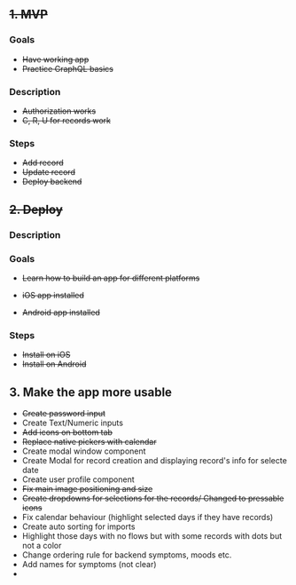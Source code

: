 ## ~~1. MVP~~

### Goals

- ~~Have working app~~
- ~~Practice GraphQL basics~~

### Description

- ~~Authorization works~~
- ~~C, R, U for records work~~

### Steps

- ~~Add record~~
- ~~Update record~~
- ~~Deploy backend~~

## ~~2. Deploy~~

### Description

### Goals

- ~~Learn how to build an app for different platforms~~

- ~~iOS app installed~~
- ~~Android app installed~~

### Steps

- ~~Install on iOS~~
- ~~Install on Android~~

## 3. Make the app more usable

- ~~Create password input~~
- Create Text/Numeric inputs
- ~~Add icons on bottom tab~~
- ~~Replace native pickers with calendar~~
- Create modal window component
- Create Modal for record creation and displaying record's info for selecte date
- Create user profile component
- ~~Fix main image positioning and size~~
- ~~Create dropdowns for selections for the records/ Changed to pressable icons~~
- Fix calendar behaviour (highlight selected days if they have records)
- Create auto sorting for imports
- Highlight those days with no flows but with some records with dots but not a color
- Change ordering rule for backend symptoms, moods etc.
- Add names for symptoms (not clear)
-

<!-- ## 3. Additional functionality

- Write backend for pills intake
- Write backend for custom symptoms creation
- Push notifications reminders about pills intake
- Deep linking
- Styled components
- Choose lib https://blog.logrocket.com/react-hook-form-vs-formik-comparison/

- Learn to handle img in react native (sizing)

-->
